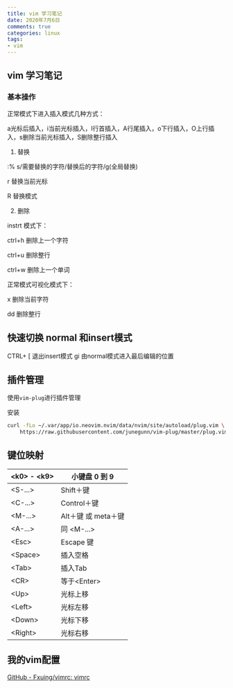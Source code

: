 ```yaml
---
title: vim 学习笔记
date: 2020年7月6日
comments: true
categories: linux
tags:
- vim
---
```


## vim 学习笔记

### 基本操作

正常模式下进入插入模式几种方式：

a光标后插入，i当前光标插入，I行首插入，A行尾插入，o下行插入，O上行插入，s删除当前光标插入，S删除整行插入

1. 替换

<!-- more -->

:% s/需要替换的字符/替换后的字符/g(全局替换)

r 替换当前光标

R 替换模式

2. 删除

instrt 模式下：

ctrl+h 删除上一个字符

ctrl+u 删除整行

ctrl+w 删除上一个单词

正常模式可视化模式下：

x 删除当前字符

dd 删除整行

## 快速切换 normal 和insert模式

CTRL+ [ 退出insert模式
gi 由normal模式进入最后编辑的位置

## 插件管理

使用`vim-plug`进行插件管理

安装

```bash
curl -fLo ~/.var/app/io.neovim.nvim/data/nvim/site/autoload/plug.vim \
    https://raw.githubusercontent.com/junegunn/vim-plug/master/plug.vim
```

## 键位映射

| &lt;k0&gt; - &lt;k9&gt; | 小键盘 0 到 9       |
| ----------------------- | --------------- |
| &lt;S-...&gt;           | Shift＋键         |
| &lt;C-...&gt;           | Control＋键       |
| &lt;M-...&gt;           | Alt＋键 或 meta＋键  |
| &lt;A-...&gt;           | 同 &lt;M-...&gt; |
| &lt;Esc&gt;             | Escape 键        |
| &lt;Space&gt;           | 插入空格            |
| &lt;Tab&gt;             | 插入Tab           |
| &lt;CR&gt;              | 等于&lt;Enter&gt; |
| &lt;Up&gt;              | 光标上移            |
| &lt;Left&gt;            | 光标左移            |
| &lt;Down&gt;            | 光标下移            |
| &lt;Right&gt;           | 光标右移            |

## 我的vim配置

[GitHub - Fxuing/vimrc: vimrc](https://github.com/Fxuing/vimrc)
